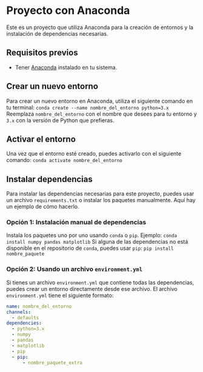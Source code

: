 # Proyecto con Anaconda
Este es un proyecto que utiliza Anaconda para la creación de entornos y la instalación de dependencias necesarias.
## Requisitos previos
- Tener [Anaconda](https://www.anaconda.com/products/distribution) instalado en tu sistema.
## Crear un nuevo entorno
Para crear un nuevo entorno en Anaconda, utiliza el siguiente comando en tu terminal:
`conda create --name nombre_del_entorno python=3.x`
Reemplaza `nombre_del_entorno` con el nombre que desees para tu entorno y `3.x` con la versión de Python que prefieras.
## Activar el entorno
Una vez que el entorno esté creado, puedes activarlo con el siguiente comando:
`conda activate nombre_del_entorno`
## Instalar dependencias
Para instalar las dependencias necesarias para este proyecto, puedes usar un archivo `requirements.txt` o instalar los paquetes manualmente. Aquí hay un ejemplo de cómo hacerlo.
### Opción 1: Instalación manual de dependencias
Instala los paquetes uno por uno usando `conda` o `pip`. Ejemplo:
`conda install numpy pandas matplotlib`
Si alguna de las dependencias no está disponible en el repositorio de `conda`, puedes usar `pip`:
`pip install nombre_paquete`
### Opción 2: Usando un archivo `environment.yml`
Si tienes un archivo `environment.yml` que contiene todas las dependencias, puedes crear un entorno directamente desde ese archivo. El archivo `environment.yml` tiene el siguiente formato:
```yaml
name: nombre_del_entorno
channels:
  - defaults
dependencies:
  - python=3.x
  - numpy
  - pandas
  - matplotlib
  - pip
  - pip:
      - nombre_paquete_extra
